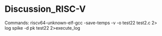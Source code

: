 # Discussion_RISC-V
Commands:
riscv64-unknown-elf-gcc -save-temps -v -o test22 test2.c 2> log
spike -d pk test22 2>execute_log
